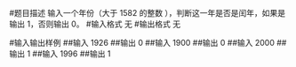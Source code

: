 #题目描述
输入一个年份（大于 1582 的整数 ），判断这一年是否是闰年，如果是输出 1，否则输出 0。
#输入格式
无
#输出格式
无

#输入输出样例
##输入
1926
##输出
0
##输入
1900
##输出
0
##输入
2000
##输出
1
##输入
1996
##输出
1